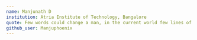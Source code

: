 ```yaml
---
name: Manjunath D
institution: Atria Institute of Technology, Bangalore
quote: Few words could change a man, in the current world few lines of codes can distroy anything. With Great power comes greater responsibility..
github_user: Manjuphoenix
---
```

